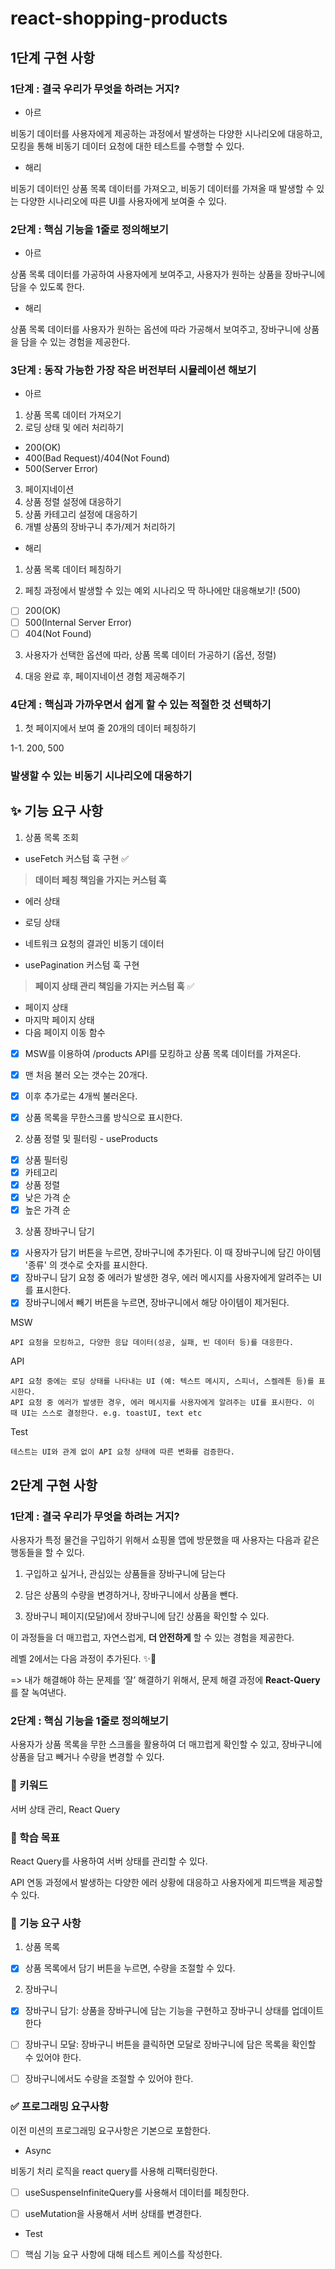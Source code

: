 # react-shopping-products

## 1단계 구현 사항

### 1단계 : 결국 우리가 무엇을 하려는 거지?

- 아르

비동기 데이터를 사용자에게 제공하는 과정에서 발생하는 다양한 시나리오에 대응하고, 모킹을 통해 비동기 데이터 요청에 대한 테스트를 수행할 수 있다.

- 해리

비동기 데이터인 상품 목록 데이터를 가져오고, 비동기 데이터를 가져올 때 발생할 수 있는 다양한 시나리오에 따른 UI를 사용자에게 보여줄 수 있다.

### 2단계 : 핵심 기능을 1줄로 정의해보기

- 아르

상품 목록 데이터를 가공하여 사용자에게 보여주고, 사용자가 원하는 상품을 장바구니에 담을 수 있도록 한다.

- 해리

상품 목록 데이터를 사용자가 원하는 옵션에 따라 가공해서 보여주고, 장바구니에 상품을 담을 수 있는 경험을 제공한다.

### 3단계 : 동작 가능한 가장 작은 버전부터 시뮬레이션 해보기

- 아르

1. 상품 목록 데이터 가져오기
2. 로딩 상태 및 에러 처리하기

- 200(OK)
- 400(Bad Request)/404(Not Found)
- 500(Server Error)

3. 페이지네이션
4. 상품 정렬 설정에 대응하기
5. 상품 카테고리 설정에 대응하기
6. 개별 상품의 장바구니 추가/제거 처리하기

- 해리

1. 상품 목록 데이터 페칭하기

2. 페칭 과정에서 발생할 수 있는 예외 시나리오 딱 하나에만 대응해보기! (500)

- [ ] 200(OK)
- [ ] 500(Internal Server Error)
- [ ] 404(Not Found)

3. 사용자가 선택한 옵션에 따라, 상품 목록 데이터 가공하기 (옵션, 정렬)

4. 대응 완료 후, 페이지네이션 경험 제공해주기

### 4단계 : 핵심과 가까우면서 쉽게 할 수 있는 적절한 것 선택하기

1. 첫 페이지에서 보여 줄 20개의 데이터 페칭하기

1-1. 200, 500

### 발생할 수 있는 비동기 시나리오에 대응하기

## ✨ 기능 요구 사항

1. 상품 목록 조회

- useFetch 커스텀 훅 구현 ✅

> **데이터 페칭 책임을 가지는 커스텀 훅**

- 에러 상태
- 로딩 상태
- 네트워크 요청의 결과인 비동기 데이터

- usePagination 커스텀 훅 구현

> **페이지 상태 관리 책임을 가지는 커스텀 훅** ✅

- 페이지 상태
- 마지막 페이지 상태
- 다음 페이지 이동 함수

- [x] MSW를 이용하여 /products API를 모킹하고 상품 목록 데이터를 가져온다.

- [x] 맨 처음 불러 오는 갯수는 20개다.
- [x] 이후 추가로는 4개씩 불러온다.
- [x] 상품 목록을 무한스크롤 방식으로 표시한다.

2. 상품 정렬 및 필터링 - useProducts

- [x] 상품 필터링
- [x] 카테고리
- [x] 상품 정렬
- [x] 낮은 가격 순
- [x] 높은 가격 순

3. 상품 장바구니 담기

- [x] 사용자가 담기 버튼을 누르면, 장바구니에 추가된다. 이 때 장바구니에 담긴 아이템 '종류' 의 갯수로 숫자를 표시한다.
- [x] 장바구니 담기 요청 중 에러가 발생한 경우, 에러 메시지를 사용자에게 알려주는 UI를 표시한다.
- [x] 장바구니에서 빼기 버튼을 누르면, 장바구니에서 해당 아이템이 제거된다.

MSW

    API 요청을 모킹하고, 다양한 응답 데이터(성공, 실패, 빈 데이터 등)를 대응한다.

API

    API 요청 중에는 로딩 상태를 나타내는 UI (예: 텍스트 메시지, 스피너, 스켈레톤 등)를 표시한다.
    API 요청 중 에러가 발생한 경우, 에러 메시지를 사용자에게 알려주는 UI를 표시한다. 이 때 UI는 스스로 결정한다. e.g. toastUI, text etc

Test

    테스트는 UI와 관계 없이 API 요청 상태에 따른 변화를 검증한다.

## 2단계 구현 사항

### 1단계 : 결국 우리가 무엇을 하려는 거지?

사용자가 특정 물건을 구입하기 위해서 쇼핑몰 앱에 방문했을 때 사용자는 다음과 같은 행동들을 할 수 있다.

1. 구입하고 싶거나, 관심있는 상품들을 장바구니에 담는다

2. 담은 상품의 수량을 변경하거나, 장바구니에서 상품을 뺀다.

3. 장바구니 페이지(모달)에서 장바구니에 담긴 상품을 확인할 수 있다.

이 과정들을 더 매끄럽고, 자연스럽게, **더 안전하게** 할 수 있는 경험을 제공한다.

레벨 2에서는 다음 과정이 추가된다. ✨🧚

=> 내가 해결해야 하는 문제를 ‘잘’ 해결하기 위해서, 문제 해결 과정에 **React-Query**를 잘 녹여낸다.

### 2단계 : 핵심 기능을 1줄로 정의해보기

사용자가 상품 목록을 무한 스크롤을 활용하여 더 매끄럽게 확인할 수 있고, 장바구니에 상품을 담고 빼거나 수량을 변경할 수 있다.

### 🔑 키워드

서버 상태 관리, React Query

### 📍 학습 목표

React Query를 사용하여 서버 상태를 관리할 수 있다.

API 연동 과정에서 발생하는 다양한 에러 상황에 대응하고 사용자에게 피드백을 제공할 수 있다.

### 🎯 기능 요구 사항

1. 상품 목록

- [x] 상품 목록에서 담기 버튼을 누르면, 수량을 조절할 수 있다.

2. 장바구니

- [x] 장바구니 담기: 상품을 장바구니에 담는 기능을 구현하고 장바구니 상태를 업데이트한다

- [ ] 장바구니 모달: 장바구니 버튼을 클릭하면 모달로 장바구니에 담은 목록을 확인할 수 있어야 한다.

- [ ] 장바구니에서도 수량을 조절할 수 있어야 한다.

### ✅ 프로그래밍 요구사항

이전 미션의 프로그래밍 요구사항은 기본으로 포함한다.

- Async

비동기 처리 로직을 react query를 사용해 리팩터링한다.

- [ ] useSuspenseInfiniteQuery를 사용해서 데이터를 페칭한다.

- [ ] useMutation을 사용해서 서버 상태를 변경한다.

- Test

- [ ] 핵심 기능 요구 사항에 대해 테스트 케이스를 작성한다.
